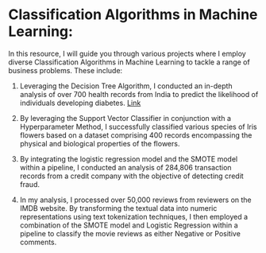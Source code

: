 # Classification Algorithms in Machine Learning:
In this resource, I will guide you through various projects where I employ diverse Classification Algorithms in Machine Learning to tackle a range of business problems. These include:

1) Leveraging the Decision Tree Algorithm, I conducted an in-depth analysis of over 700 health records from India to predict the likelihood of individuals developing diabetes. [Link](https://github.com/lethuyngocan/Classification-Algorithms-All-you-need-to-know/blob/master/decision-tree-hyperparameter-visualizing.ipynb)


3) By leveraging the Support Vector Classifier in conjunction with a Hyperparameter Method, I successfully classified various species of Iris flowers based on a dataset comprising 400 records encompassing the physical and biological properties of the flowers.

4) By integrating the logistic regression model and the SMOTE model within a pipeline, I conducted an analysis of 284,806 transaction records from a credit company with the objective of detecting credit fraud.

5) In my analysis, I processed over 50,000 reviews from reviewers on the IMDB website. By transforming the textual data into numeric representations using text tokenization techniques, I then employed a combination of the SMOTE model and Logistic Regression within a pipeline to classify the movie reviews as either Negative or Positive comments.
